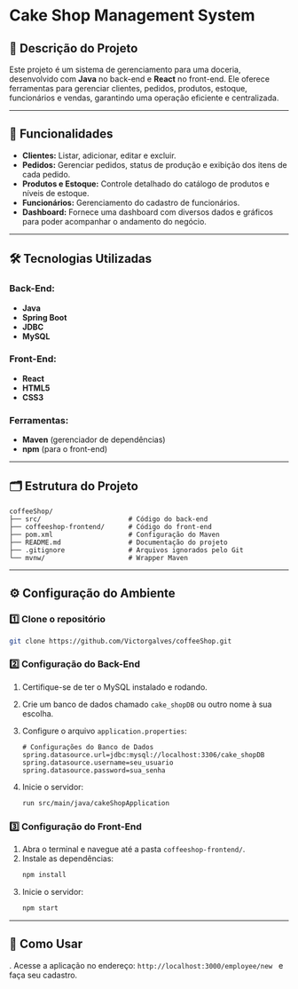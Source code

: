 
# Cake Shop Management System

## 📝 Descrição do Projeto
Este projeto é um sistema de gerenciamento para uma doceria, desenvolvido com **Java** no back-end e **React** no front-end. Ele oferece ferramentas para gerenciar clientes, pedidos, produtos, estoque, funcionários e vendas, garantindo uma operação eficiente e centralizada.

---

## 🚀 Funcionalidades
- **Clientes:** Listar, adicionar, editar e excluir.
- **Pedidos:** Gerenciar pedidos, status de produção e exibição dos itens de cada pedido.
- **Produtos e Estoque:** Controle detalhado do catálogo de produtos e níveis de estoque.
- **Funcionários:** Gerenciamento do cadastro de funcionários.
- **Dashboard:** Fornece uma dashboard com diversos dados e gráficos para poder acompanhar o andamento do negócio.

---

## 🛠️ Tecnologias Utilizadas

### Back-End:
- **Java**
- **Spring Boot**
- **JDBC**
- **MySQL**

### Front-End:
- **React**
- **HTML5**
- **CSS3**

### Ferramentas:
- **Maven** (gerenciador de dependências)
- **npm** (para o front-end)

---

## 🗂️ Estrutura do Projeto

```
coffeeShop/
├── src/                      # Código do back-end
├── coffeeshop-frontend/      # Código do front-end
├── pom.xml                   # Configuração do Maven
├── README.md                 # Documentação do projeto
├── .gitignore                # Arquivos ignorados pelo Git
└── mvnw/                     # Wrapper Maven
```

---

## ⚙️ Configuração do Ambiente

### 1️⃣ Clone o repositório
```bash
git clone https://github.com/Victorgalves/coffeeShop.git
```

### 2️⃣ Configuração do Back-End
1. Certifique-se de ter o MySQL instalado e rodando.
2. Crie um banco de dados chamado `cake_shopDB` ou outro nome à sua escolha.
3. Configure o arquivo `application.properties`:
   ```properties
   # Configurações do Banco de Dados
   spring.datasource.url=jdbc:mysql://localhost:3306/cake_shopDB
   spring.datasource.username=seu_usuario
   spring.datasource.password=sua_senha

   ```

4. Inicie o servidor:
   ```bash
   run src/main/java/cakeShopApplication
   ```

### 3️⃣ Configuração do Front-End
1. Abra o terminal e navegue até a pasta `coffeeshop-frontend/`.
2. Instale as dependências:
   ```bash
   npm install
   ```
3. Inicie o servidor:
   ```bash
   npm start
   ```

---

## 🌟 Como Usar
. Acesse a aplicação no endereço: `http://localhost:3000/employee/new ` e faça seu cadastro.
